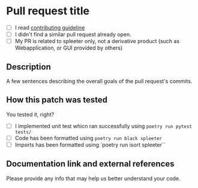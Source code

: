 # Pull request title

- [ ] I read [contributing guideline](https://github.com/deezer/spleeter/blob/master/.github/CONTRIBUTING.md)
- [ ] I didn't find a similar pull request already open.
- [ ] My PR is related to spleeter only, not a derivative product (such as Webapplication, or GUI provided by others)

## Description

A few sentences describing the overall goals of the pull request's commits.

## How this patch was tested

You tested it, right?

- [ ] I implemented unit test whicn ran successfully using `poetry run pytest tests/`
- [ ] Code has been formatted using `poetry run black spleeter`
- [ ] Imports has been formatted using `poetry run isort spleeter``

## Documentation link and external references

Please provide any info that may help us better understand your code.
